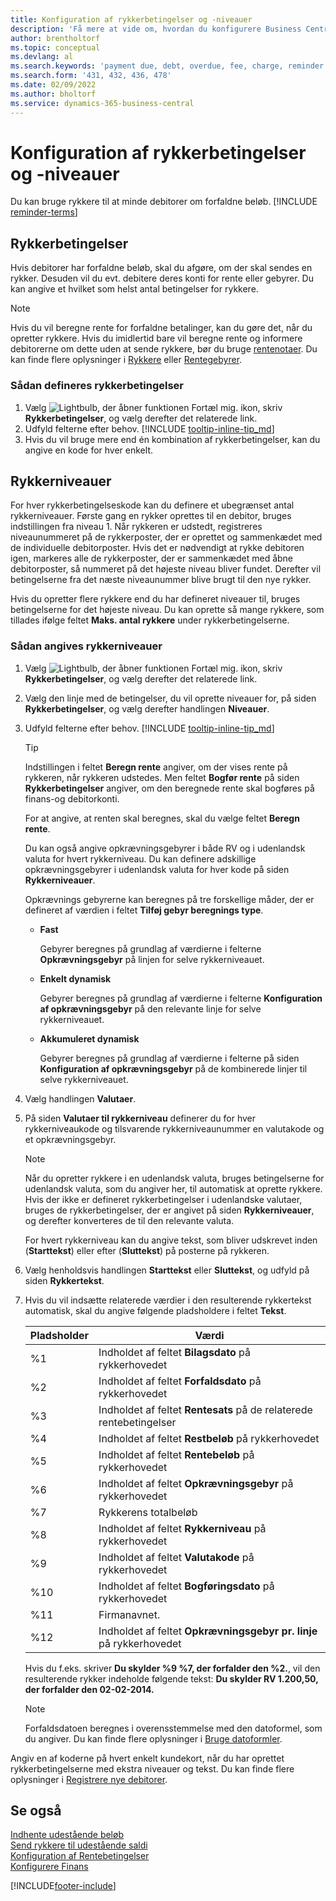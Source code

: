 ```yaml
---
title: Konfiguration af rykkerbetingelser og -niveauer
description: 'Få mere at vide om, hvordan du konfigurere Business Central, så du kan sende en påmindelse til kunden om en betaling, der er forfalden, og lægger gebyrer til betalingen på grund af forsinkelsen.'
author: brentholtorf
ms.topic: conceptual
ms.devlang: al
ms.search.keywords: 'payment due, debt, overdue, fee, charge, reminder'
ms.search.form: '431, 432, 436, 478'
ms.date: 02/09/2022
ms.author: bholtorf
ms.service: dynamics-365-business-central
---
```

# <a name="set-up-reminder-terms-and-levels"></a>Konfiguration af rykkerbetingelser og -niveauer

Du kan bruge rykkere til at minde debitorer om forfaldne beløb. [!INCLUDE [reminder-terms](includes/reminder-terms.md)]

## <a name="reminder-terms"></a>Rykkerbetingelser

Hvis debitorer har forfaldne beløb, skal du afgøre, om der skal sendes en rykker. Desuden vil du evt. debitere deres konti for rente eller gebyrer. Du kan angive et hvilket som helst antal betingelser for rykkere.  

> [!NOTE]
> Hvis du vil beregne rente for forfaldne betalinger, kan du gøre det, når du opretter rykkere. Hvis du imidlertid bare vil beregne rente og informere debitorerne om dette uden at sende rykkere, bør du bruge [rentenotaer](finance-setup-finance-charges.md). Du kan finde flere oplysninger i [Rykkere](receivables-collect-outstanding-balances.md#reminders) eller [Rentegebyrer](receivables-collect-outstanding-balances.md#finance-charges).

### <a name="to-set-up-reminder-terms"></a>Sådan defineres rykkerbetingelser

1. Vælg ![Lightbulb, der åbner funktionen Fortæl mig.](media/ui-search/search_small.png "Fortæl mig, hvad du vil foretage dig") ikon, skriv **Rykkerbetingelser**, og vælg derefter det relaterede link.  
2. Udfyld felterne efter behov. [!INCLUDE [tooltip-inline-tip_md](includes/tooltip-inline-tip_md.md)]  
3. Hvis du vil bruge mere end én kombination af rykkerbetingelser, kan du angive en kode for hver enkelt.

## <a name="reminder-levels"></a>Rykkerniveauer

For hver rykkerbetingelseskode kan du definere et ubegrænset antal rykkerniveauer. Første gang en rykker oprettes til en debitor, bruges indstillingen fra niveau 1. Når rykkeren er udstedt, registreres niveaunummeret på de rykkerposter, der er oprettet og sammenkædet med de individuelle debitorposter. Hvis det er nødvendigt at rykke debitoren igen, markeres alle de rykkerposter, der er sammenkædet med åbne debitorposter, så nummeret på det højeste niveau bliver fundet. Derefter vil betingelserne fra det næste niveaunummer blive brugt til den nye rykker.

Hvis du opretter flere rykkere end du har defineret niveauer til, bruges betingelserne for det højeste niveau. Du kan oprette så mange rykkere, som tillades ifølge feltet **Maks. antal rykkere** under rykkerbetingelserne.

### <a name="to-set-up-reminder-levels"></a>Sådan angives rykkerniveauer

1. Vælg ![Lightbulb, der åbner funktionen Fortæl mig.](media/ui-search/search_small.png "Fortæl mig, hvad du vil foretage dig") ikon, skriv **Rykkerbetingelser**, og vælg derefter det relaterede link.  
2. Vælg den linje med de betingelser, du vil oprette niveauer for, på siden **Rykkerbetingelser**, og vælg derefter handlingen **Niveauer**.  
3. Udfyld felterne efter behov. [!INCLUDE [tooltip-inline-tip_md](includes/tooltip-inline-tip_md.md)]  

    > [!TIP]
    > Indstillingen i feltet **Beregn rente** angiver, om der vises rente på rykkeren, når rykkeren udstedes. Men feltet **Bogfør rente** på siden **Rykkerbetingelser** angiver, om den beregnede rente skal bogføres på finans-og debitorkonti.
    >
    > For at angive, at renten skal beregnes, skal du vælge feltet **Beregn rente**.

    Du kan også angive opkrævningsgebyrer i både RV og i udenlandsk valuta for hvert rykkerniveau. Du kan definere adskillige opkrævningsgebyrer i udenlandsk valuta for hver kode på siden **Rykkerniveauer**.  

    Opkrævnings gebyrerne kan beregnes på tre forskellige måder, der er defineret af værdien i feltet **Tilføj gebyr beregnings type**.  

    - **Fast**

        Gebyrer beregnes på grundlag af værdierne i felterne **Opkrævningsgebyr** på linjen for selve rykkerniveauet.  
    - **Enkelt dynamisk**

        Gebyrer beregnes på grundlag af værdierne i felterne **Konfiguration af opkrævningsgebyr** på den relevante linje for selve rykkerniveauet.
    - **Akkumuleret dynamisk**

        Gebyrer beregnes på grundlag af værdierne i felterne på siden **Konfiguration af opkrævningsgebyr** på de kombinerede linjer til selve rykkerniveauet.

4. Vælg handlingen **Valutaer**.
5. På siden **Valutaer til rykkerniveau** definerer du for hver rykkerniveaukode og tilsvarende rykkerniveaunummer en valutakode og et opkrævningsgebyr.

    > [!NOTE]  
    > Når du opretter rykkere i en udenlandsk valuta, bruges betingelserne for udenlandsk valuta, som du angiver her, til automatisk at oprette rykkere. Hvis der ikke er defineret rykkerbetingelser i udenlandske valutaer, bruges de rykkerbetingelser, der er angivet på siden **Rykkerniveauer**, og derefter konverteres de til den relevante valuta.

    For hvert rykkerniveau kan du angive tekst, som bliver udskrevet inden (**Starttekst**) eller efter (**Sluttekst**) på posterne på rykkeren.

6. Vælg henholdsvis handlingen **Starttekst** eller **Sluttekst**, og udfyld på siden **Rykkertekst**.
7. Hvis du vil indsætte relaterede værdier i den resulterende rykkertekst automatisk, skal du angive følgende pladsholdere i feltet **Tekst**.  

    |Pladsholder|Værdi|  
    |-----------------|-----------|  
    |%1|Indholdet af feltet **Bilagsdato** på rykkerhovedet|  
    |%2|Indholdet af feltet **Forfaldsdato** på rykkerhovedet|  
    |%3|Indholdet af feltet **Rentesats** på de relaterede rentebetingelser|  
    |%4|Indholdet af feltet **Restbeløb** på rykkerhovedet|  
    |%5|Indholdet af feltet **Rentebeløb** på rykkerhovedet|  
    |%6|Indholdet af feltet **Opkrævningsgebyr** på rykkerhovedet|  
    |%7|Rykkerens totalbeløb|  
    |%8|Indholdet af feltet **Rykkerniveau** på rykkerhovedet|  
    |%9|Indholdet af feltet **Valutakode** på rykkerhovedet|  
    |%10|Indholdet af feltet **Bogføringsdato** på rykkerhovedet|  
    |%11|Firmanavnet.|  
    |%12|Indholdet af feltet **Opkrævningsgebyr pr. linje** på rykkerhovedet|  

    Hvis du f.eks. skriver **Du skylder %9 %7, der forfalder den %2.**, vil den resulterende rykker indeholde følgende tekst: **Du skylder RV 1.200,50, der forfalder den 02-02-2014.**

    > [!NOTE]
    > Forfaldsdatoen beregnes i overensstemmelse med den datoformel, som du angiver. Du kan finde flere oplysninger i [Bruge datoformler](ui-enter-date-ranges.md#use-date-formulas).

Angiv en af koderne på hvert enkelt kundekort, når du har oprettet rykkerbetingelserne med ekstra niveauer og tekst. Du kan finde flere oplysninger i [Registrere nye debitorer](sales-how-register-new-customers.md).  

## <a name="see-also"></a>Se også

[Indhente udestående beløb](receivables-collect-outstanding-balances.md)  
[Send rykkere til udestående saldi](receivables-send-reminders.md)  
[Konfiguration af Rentebetingelser](finance-setup-finance-charges.md)  
[Konfigurere Finans](finance-setup-finance.md)  


[!INCLUDE[footer-include](includes/footer-banner.md)]

